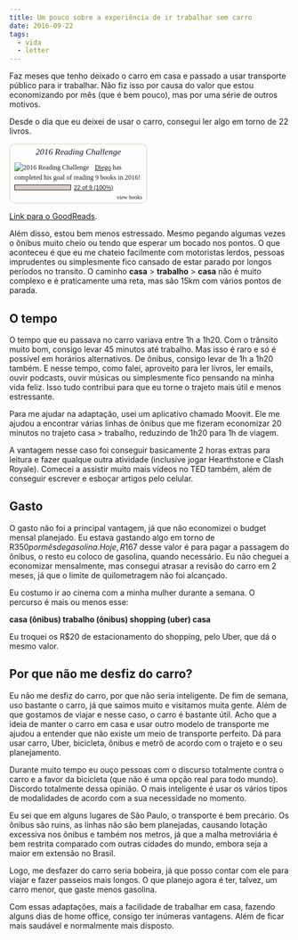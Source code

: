 ```yaml
---
title: Um pouco sobre a experiência de ir trabalhar sem carro
date: 2016-09-22
tags:
  - vida
  - letter
---
```


Faz meses que tenho deixado o carro em casa e passado a usar transporte público para ir trabalhar. Não fiz isso por causa do valor que estou economizando por mês (que é bem pouco), mas por uma série de outros motivos.

Desde o dia que eu deixei de usar o carro, consegui ler algo em torno de 22 livros. 


<div id="gr_challenge_3890" style="border: 2px solid #EBE8D5; border-radius:10px; padding: 0px 7px 0px 7px; max-width:230px; min-height: 100px">
  <div id="gr_challenge_progress_body_3890" style="font-size: 12px; font-family: georgia,serif;line-height: 18px">
    <h3 style="margin: 4px 0 10px; font-weight: normal; text-align: center">
      <a style="text-decoration: none; font-family:georgia,serif;font-style:italic; font-size: 1.1em" href="https://www.goodreads.com/challenges/3890-2016-reading-challenge">2016 Reading Challenge</a>
    </h3>
        <div class="challengePic">
          <a href="https://www.goodreads.com/challenges/3890-2016-reading-challenge"><img alt="2016 Reading Challenge" style="float:left; margin-right: 10px; border: 0 none" src="https://d2arxad8u2l0g7.cloudfront.net/challenges/1451432479p2/3890.jpg" /></a>
        </div>
      <div>
        <a href="https://www.goodreads.com/user/show/50891723-diego-eis">Diego</a> has
            completed his goal of reading
            9 books in
            2016!
      </div>
      <div style="width: 100px; margin: 4px 5px 5px 0; float: left; border: 1px solid #382110; height: 8px; overflow: hidden; background-color: #FFF">
        <div style="width: 100%; background-color: #D7D2C4; float: left"><span style="visibility:hidden">hide</span></div>
      </div>
      <div style="font-family: arial, verdana, helvetica, sans-serif;font-size:90%">
        <a href="https://www.goodreads.com/user_challenges/3877191">22 of 9 (100%)</a>
      </div>
        <div style="text-align: right;">
          <a style="text-decoration: none; font-size: 10px;" href="https://www.goodreads.com/user_challenges/3877191">view books</a>
        </div>
  </div>
  <script src="https://www.goodreads.com/user_challenges/widget/50891723-diego-eis?challenge_id=3890&v=2"></script>
</div>


[Link para o GoodReads](https://www.goodreads.com/user_challenges/3877191).

Além disso, estou bem menos estressado. Mesmo pegando algumas vezes o ônibus muito cheio ou tendo que esperar um bocado nos pontos. O que aconteceu é que eu me chateio facilmente com motoristas lerdos, pessoas imprudentes ou simplesmente fico cansado de estar parado por longos períodos no transito. O caminho **casa** > **trabalho** > **casa** não é muito complexo e é praticamente uma reta, mas são 15km com vários pontos de parada.

## O tempo
O tempo que eu passava no carro variava entre 1h a 1h20. Com o trânsito muito bom, consigo levar 45 minutos até trabalho. Mas isso é raro e só é possível em horários alternativos. De ônibus, consigo levar de 1h a 1h20 também. E nesse tempo, como falei, aproveito para ler livros, ler emails, ouvir podcasts, ouvir músicas ou simplesmente fico pensando na minha vida feliz. Isso tudo contribui para que eu torne o trajeto mais útil e menos estressante.

Para me ajudar na adaptação, usei um aplicativo chamado Moovit. Ele me ajudou a encontrar várias linhas de ônibus que me fizeram economizar 20 minutos no trajeto casa > trabalho, reduzindo de 1h20 para 1h de viagem.

A vantagem nesse caso foi conseguir basicamente 2 horas extras para leitura e fazer qualque outra atividade (inclusive jogar Hearthstone e Clash Royale). Comecei a assistir muito mais vídeos no TED também, além de conseguir escrever e esboçar artigos pelo celular. 

## Gasto
O gasto não foi a principal vantagem, já que não economizei o budget mensal planejado. Eu estava gastando algo em torno de R$350 por mês de gasolina. Hoje, R$167 desse valor é para pagar a passagem do ônibus, o resto eu coloco de gasolina, quando necessário. Eu não cheguei a economizar mensalmente, mas consegui atrasar a revisão do carro em 2 meses, já que o limite de quilometragem não foi alcançado.

Eu costumo ir ao cinema com a minha mulher durante a semana. O percurso é mais ou menos esse:

**casa (ônibus) trabalho (ônibus) shopping (uber) casa**

Eu troquei os R$20 de estacionamento do shopping, pelo Uber, que dá o mesmo valor. 

## Por que não me desfiz do carro?
Eu não me desfiz do carro, por que não seria inteligente. De fim de semana, uso bastante o carro, já que saimos muito e visitamos muita gente. Além de que gostamos de viajar e nesse caso, o carro é bastante útil. Acho que a ideia de manter o carro em casa e usar outro modelo de transporte me ajudou a entender que não existe um meio de transporte perfeito. Dá para usar carro, Uber, bicicleta, ônibus e metrô de acordo com o trajeto e o seu planejamento.

Durante muito tempo eu ouço pessoas com o discurso totalmente contra o carro e a favor da bicicleta (que não é uma opção real para todo mundo). Discordo totalmente dessa opinião. O mais inteligente é usar os vários tipos de modalidades de acordo com a sua necessidade no momento.

Eu sei que em alguns lugares de São Paulo, o transporte é bem precário. Os ônibus são ruins, as linhas não são bem planejadas, causando lotação excessiva nos ônibus e também nos metros, já que a malha metroviária é bem restrita comparado com outras cidades do mundo, embora seja a maior em extensão no Brasil.

Logo, me desfazer do carro seria bobeira, já que posso contar com ele para viajar e fazer passeios mais longos. O que planejo agora é ter, talvez, um carro menor, que gaste menos gasolina.

Com essas adaptações, mais a facilidade de trabalhar em casa, fazendo alguns dias de home office, consigo ter inúmeras vantagens. Além de ficar mais saudável e normalmente mais disposto.
